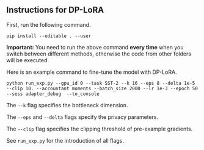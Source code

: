 ## Instructions for DP-LoRA

First, run the following command.
```
pip install --editable . --user
```

**Important:** You need to run the above command **every time** when you switch between different methods, otherwise the code from other folders will be executed.


Here is an example command to fine-tune the model with DP-LoRA.
```
python run_exp.py --gpu_id 0 --task SST-2 --k 16 --eps 8 --delta 1e-5 --clip 10. --accountant moments --batch_size 2000 --lr 1e-3 --epoch 50  --sess adapter_debug  --to_console
```

The `--k` flag specifies the bottleneck dimension. 

The `--eps` and `--delta` flags specify the privacy parameters. 

The `--clip` flag specifies the clipping threshold of pre-example gradients. 

See `run_exp.py` for the introduction of all flags.

